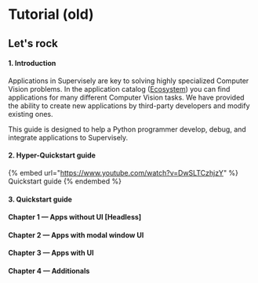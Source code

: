 # Tutorial (old)

## **Let's rock**

#### 1. Introduction

Applications in Supervisely are key to solving highly specialized Computer Vision problems. In the application catalog ([Ecosystem](https://app.supervise.ly/ecosystem/)) you can find applications for many different Computer Vision tasks. We have provided the ability to create new applications by third-party developers and modify existing ones.

This guide is designed to help a Python programmer develop, debug, and integrate applications to Supervisely.

#### 2. Hyper-Quickstart guide

{% embed url="https://www.youtube.com/watch?v=DwSLTCzhjzY" %}
Quickstart guide
{% endembed %}

#### 3. Quickstart guide

#### **Chapter 1 — Apps without UI \[Headless]**

#### Chapter 2 — Apps with modal window UI

#### Chapter 3 — Apps with UI

#### Chapter 4 — Additionals
